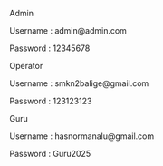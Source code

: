 <p> Admin</p>
<p> Username : admin@admin.com</p>
<p> Password : 12345678</p>

<p>Operator</p>
<p> Username : smkn2balige@gmail.com</p>
<p> Password : 123123123</p>

<p>Guru</p>
<p> Username : hasnormanalu@gmail.com</p>
<p> Password : Guru2025</p>

